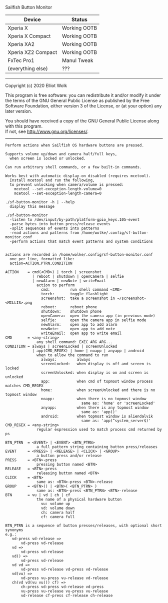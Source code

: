 Sailfish Button Monitor

| Device            | Status       |
| ----------------- | ------------ |
| Xperia X          | Working OOTB |
| Xperia X Compact  | Working OOTB |
| Xperia XA2        | Working OOTB |
| Xperia XZ2 Compact| Working OOTB |
| FxTec Pro1        | Manul Tweak  |
| (everything else) | ???          |

----------
Copyright (c) 2020 Elliot Wolk

This program is free software: you can redistribute it and/or modify
it under the terms of the GNU General Public License as published by
the Free Software Foundation, either version 3 of the License, or
(at your option) any later version.

You should have received a copy of the GNU General Public License
along with this program.  
If not, see <http://www.gnu.org/licenses/>.

----------

```
Perform actions when Sailfish OS hardware buttons are pressed.

Supports volume up/down and camera half/full keys,
  when screen is locked or unlocked.

Can run arbitrary shell commands, or a few built-in commands.

Works best with automatic display-on disabled (requires mcetool).
  Install mcetool and run the following,
  to prevent unlocking when camera/volume is pressed:
    mcetool --set-exception-length-volume=0
    mcetool --set-exception-length-camera=0

./sf-button-monitor -h | --help
  display this message

./sf-button-monitor
  -listen to /dev/input/by-path/platform-gpio_keys.105-event
  -parse bytes into button press/release events
  -split sequences of events into patterns
  -read actions and patterns from /home/wolke/.config/sf-button-monitor.conf
  -perform actions that match event patterns and system conditions


actions are recorded in /home/wolke/.config/sf-button-monitor.conf
  one per line, formatted like:
  action=ACTION,PTRN,CONDITION

ACTION    = cmd(<CMD>) | torch | screenshot
            | reboot | shutdown | openCamera | selfie
            | newAlarm | newNote | writeEmail
              action to perform
                cmd:         run shell command <CMD>
                torch:       toggle flashlight
                screenshot:  take a screenshot in ~/screenshot-<MILLIS>.png
                reboot:      reboot phone
                shutdown:    shutdown phone
                openCamera:  open the camera app (in previous mode)
                selfie:      open the camera app in selfie mode
                newAlarm:    open app to add alarm
                newNote:     open app to add note
                writeEmail:  open app to write email
CMD       = <any-string>
              any shell command: EXEC ARG ARG...
CONDITION = always | screenLocked | screenUnlocked
            | app(CMD_REGEX) | home | noapp | anyapp | android
              when to allow the command to run
                always:         always
                screenLocked:   when display is off and screen is locked
                screenUnlocked: when display is on and screen is unlocked
                app:            when cmd of topmost window process matches CMD_REGEX
                home:           when screenUnlocked and there is no topmost window
                noapp:          when there is no topmost window
                                  same as: 'home' or 'screenLocked'
                anyapp:         when there is any topmost window
                                  same as: 'app()'
                android:        when topmost window is aliendalvik
                                  same as: 'app(^system_server$)'
CMD_REGEX = <any-string>
              regular expression used to match process cmd returned by ps

BTN_PTRN  = <EVENT> | <EVENT> <BTN_PTRN>
              a full pattern string containing button press/releases
EVENT     = <PRESS> | <RELEASE> | <CLICK> | <GROUP>
              a button press and/or release
PRESS     = <BTN>-press
              pressing button named <BTN>
RELEASE   = <BTN>-press
              releasing button named <BTN>
CLICK     = <BTN>
              same as: <BTN>-press <BTN>-release
GROUP     = <BTN>() | <BTN>( <BTN_PTRN> )
              same as: <BTN>-press <BTN_PTRN> <BTN>-release
BTN       = vu | vd | ch | cf
              the name of a physical hardware button
                vu: volume up
                vd: volume down
                ch: camera half
                cf: camera full

BTN_PTRN is a sequence of button presses/releases, with optional short synonyms
e.g.:
   vd-press vd-release =>
       vd-press vd-release
   vd =>
       vd-press vd-release
   vd() =>
       vd-press vd-release
   vd vd =>
       vd-press vd-release vd-press vd-release
   vd(vu) =>
       vd-press vu-press vu-release vd-release
   ch(vd vd(vu vu()) cf) =>
       ch-press vd-press vd-release vd-press
       vu-press vu-release vu-press vu-release
       vd-release cf-press cf-release ch-release
```
